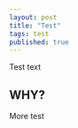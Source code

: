 ```yaml
---
layout: post
title: "Test"
tags: test
published: true
---
```


Test text

<!--more-->

## WHY?

More test
